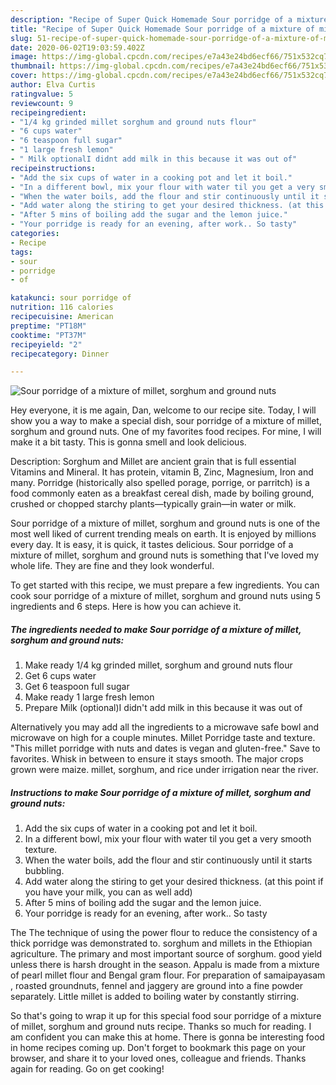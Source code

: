 ```yaml
---
description: "Recipe of Super Quick Homemade Sour porridge of a mixture of millet, sorghum and ground nuts"
title: "Recipe of Super Quick Homemade Sour porridge of a mixture of millet, sorghum and ground nuts"
slug: 51-recipe-of-super-quick-homemade-sour-porridge-of-a-mixture-of-millet-sorghum-and-ground-nuts
date: 2020-06-02T19:03:59.402Z
image: https://img-global.cpcdn.com/recipes/e7a43e24bd6ecf66/751x532cq70/sour-porridge-of-a-mixture-of-millet-sorghum-and-ground-nuts-recipe-main-photo.jpg
thumbnail: https://img-global.cpcdn.com/recipes/e7a43e24bd6ecf66/751x532cq70/sour-porridge-of-a-mixture-of-millet-sorghum-and-ground-nuts-recipe-main-photo.jpg
cover: https://img-global.cpcdn.com/recipes/e7a43e24bd6ecf66/751x532cq70/sour-porridge-of-a-mixture-of-millet-sorghum-and-ground-nuts-recipe-main-photo.jpg
author: Elva Curtis
ratingvalue: 5
reviewcount: 9
recipeingredient:
- "1/4 kg grinded millet sorghum and ground nuts flour"
- "6 cups water"
- "6 teaspoon full sugar"
- "1 large fresh lemon"
- " Milk optionalI didnt add milk in this because it was out of"
recipeinstructions:
- "Add the six cups of water in a cooking pot and let it boil."
- "In a different bowl, mix your flour with water til you get a very smooth texture."
- "When the water boils, add the flour and stir continuously until it starts bubbling."
- "Add water along the stiring to get your desired thickness. (at this point if you have your milk, you can as well add)"
- "After 5 mins of boiling add the sugar and the lemon juice."
- "Your porridge is ready for an evening, after work.. So tasty"
categories:
- Recipe
tags:
- sour
- porridge
- of

katakunci: sour porridge of 
nutrition: 116 calories
recipecuisine: American
preptime: "PT18M"
cooktime: "PT37M"
recipeyield: "2"
recipecategory: Dinner

---
```



![Sour porridge of a mixture of millet, sorghum and ground nuts](https://img-global.cpcdn.com/recipes/e7a43e24bd6ecf66/751x532cq70/sour-porridge-of-a-mixture-of-millet-sorghum-and-ground-nuts-recipe-main-photo.jpg)

Hey everyone, it is me again, Dan, welcome to our recipe site. Today, I will show you a way to make a special dish, sour porridge of a mixture of millet, sorghum and ground nuts. One of my favorites food recipes. For mine, I will make it a bit tasty. This is gonna smell and look delicious.

Description: Sorghum and Millet are ancient grain that is full essential Vitamins and Mineral. It has protein, vitamin B, Zinc, Magnesium, Iron and many. Porridge (historically also spelled porage, porrige, or parritch) is a food commonly eaten as a breakfast cereal dish, made by boiling ground, crushed or chopped starchy plants—typically grain—in water or milk.

Sour porridge of a mixture of millet, sorghum and ground nuts is one of the most well liked of current trending meals on earth. It is enjoyed by millions every day. It is easy, it is quick, it tastes delicious. Sour porridge of a mixture of millet, sorghum and ground nuts is something that I've loved my whole life. They are fine and they look wonderful.


To get started with this recipe, we must prepare a few ingredients. You can cook sour porridge of a mixture of millet, sorghum and ground nuts using 5 ingredients and 6 steps. Here is how you can achieve it.

##### The ingredients needed to make Sour porridge of a mixture of millet, sorghum and ground nuts:

1. Make ready 1/4 kg grinded millet, sorghum and ground nuts flour
1. Get 6 cups water
1. Get 6 teaspoon full sugar
1. Make ready 1 large fresh lemon
1. Prepare  Milk (optional)I didn&#39;t add milk in this because it was out of


Alternatively you may add all the ingredients to a microwave safe bowl and microwave on high for a couple minutes. Millet Porridge taste and texture. &#34;This millet porridge with nuts and dates is vegan and gluten-free.&#34; Save to favorites. Whisk in between to ensure it stays smooth. The major crops grown were maize. millet, sorghum, and rice under irrigation near the river. 

##### Instructions to make Sour porridge of a mixture of millet, sorghum and ground nuts:

1. Add the six cups of water in a cooking pot and let it boil.
1. In a different bowl, mix your flour with water til you get a very smooth texture.
1. When the water boils, add the flour and stir continuously until it starts bubbling.
1. Add water along the stiring to get your desired thickness. (at this point if you have your milk, you can as well add)
1. After 5 mins of boiling add the sugar and the lemon juice.
1. Your porridge is ready for an evening, after work.. So tasty


The The technique of using the power flour to reduce the consistency of a thick porridge was demonstrated to. sorghum and millets in the Ethiopian agriculture. The primary and most important source of sorghum. good yield unless there is harsh drought in the season. Appalu is made from a mixture of pearl millet flour and Bengal gram flour. For preparation of samaipayasam , roasted groundnuts, fennel and jaggery are ground into a fine powder separately. Little millet is added to boiling water by constantly stirring. 

So that's going to wrap it up for this special food sour porridge of a mixture of millet, sorghum and ground nuts recipe. Thanks so much for reading. I am confident you can make this at home. There is gonna be interesting food in home recipes coming up. Don't forget to bookmark this page on your browser, and share it to your loved ones, colleague and friends. Thanks again for reading. Go on get cooking!
